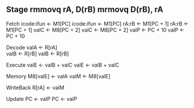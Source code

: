 Stage     rmmovq rA, D(rB)            mrmovq D(rB), rA
------------------------------------------------------------------
Fetch     icode:ifun <- M1[PC]        icode:ifun <- M1[PC]
          rA:rB      <- M1[PC + 1]    rA:rB      <- M1[PC + 1]
          valC       <- M8[PC + 2]    valC       <- M8[PC + 2]
          valP       <- PC + 10       valP       <- PC + 10

Decode    valA <- R[rA]               
          valB <- R[rB]               valB <- R[rB]

Execute   valE <- valB + valC         valE <- valB + valC

Memory    M8[valE] <- valA            valM <- M8[valE]

WriteBack                             R[rA]  <- valM

Update    PC <- valP                  PC <- valP
